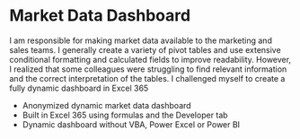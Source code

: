 # Market Data Dashboard

I am responsible for making market data available to the marketing and sales teams. I generally create a variety of pivot tables and use extensive conditional formatting and calculated fields to improve readability. However, I realized that some colleagues were struggling to find relevant information and the correct interpretation of the tables. I challenged myself to create a fully dynamic dashboard in Excel 365



  - Anonymized dynamic market data dashboard
  - Built in Excel 365 using formulas and the Developer tab
  - Dynamic dashboard without VBA, Power Excel or Power BI
